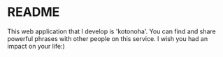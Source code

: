 # README

This web application that I develop is 'kotonoha'.
You can find and share powerful phrases with other people on this service.
I wish you had an impact on your life:)
